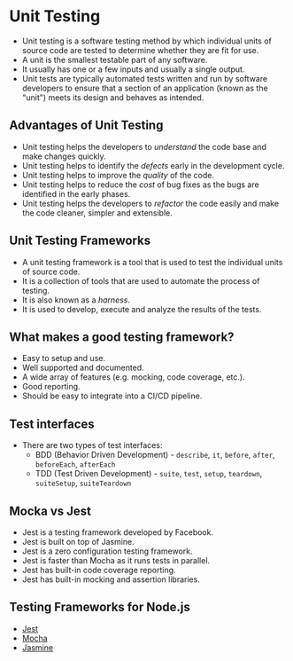 # Unit Testing

- Unit testing is a software testing method by which individual units of source code are tested to determine whether they are fit for use.
- A unit is the smallest testable part of any software.
- It usually has one or a few inputs and usually a single output.
- Unit tests are typically automated tests written and run by software developers to ensure that a section of an application (known as the "unit") meets its design and behaves as intended.

## Advantages of Unit Testing

- Unit testing helps the developers to _understand_ the code base and make changes quickly.
- Unit testing helps to identify the _defects_ early in the development cycle.
- Unit testing helps to improve the _quality_ of the code.
- Unit testing helps to reduce the _cost_ of bug fixes as the bugs are identified in the early phases.
- Unit testing helps the developers to _refactor_ the code easily and make the code cleaner, simpler and extensible.

## Unit Testing Frameworks

- A unit testing framework is a tool that is used to test the individual units of source code.
- It is a collection of tools that are used to automate the process of testing.
- It is also known as a _harness_.
- It is used to develop, execute and analyze the results of the tests.

## What makes a good testing framework?

- Easy to setup and use.
- Well supported and documented.
- A wide array of features (e.g. mocking, code coverage, etc.).
- Good reporting.
- Should be easy to integrate into a CI/CD pipeline.

## Test interfaces

- There are two types of test interfaces:
  - BDD (Behavior Driven Development) - `describe`, `it`, `before`, `after`, `beforeEach`, `afterEach`
  - TDD (Test Driven Development) - `suite`, `test`, `setup`, `teardown`, `suiteSetup`, `suiteTeardown`

## Mocka vs Jest

- Jest is a testing framework developed by Facebook.
- Jest is built on top of Jasmine.
- Jest is a zero configuration testing framework.
- Jest is faster than Mocha as it runs tests in parallel.
- Jest has built-in code coverage reporting.
- Jest has built-in mocking and assertion libraries.

## Testing Frameworks for Node.js

- [Jest](https://jestjs.io/)
- [Mocha](https://mochajs.org/)
- [Jasmine](https://jasmine.github.io/)
